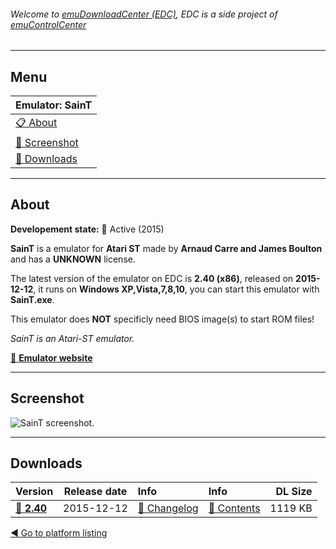 ###### Welcome to [emuDownloadCenter (EDC)](https://github.com/PhoenixInteractiveNL/emuDownloadCenter/wiki/), EDC is a side project of [emuControlCenter](https://github.com/PhoenixInteractiveNL/emuControlCenter/wiki/)
***
## Menu
| **Emulator: SainT** |
|:---------|
| [:clipboard: About](#about) |
| [:sunrise: Screenshot](#screenshot) |
| [:floppy_disk: Downloads](#downloads) |
***
## About
**Developement state:** :large_blue_circle: Active (2015)

**SainT** is a emulator for **Atari ST** made by **Arnaud Carre and James Boulton** and has a **UNKNOWN** license.

The latest version of the emulator on EDC is **2.40 (x86)**, released on **2015-12-12**, it runs on **Windows XP,Vista,7,8,10**, you can start this emulator with **SainT.exe**.

This emulator does **NOT** specificly need BIOS image(s) to start ROM files!

_SainT is an Atari-ST emulator._

[:link: **Emulator website**](http://leonard.oxg.free.fr/)
***
## Screenshot
![](https://raw.githubusercontent.com/PhoenixInteractiveNL/emuDownloadCenter/master/hooks/saint/screen.jpg "SainT screenshot.")
***
## Downloads
| Version  | Release date  | Info       | Info       | DL Size    |
|:---------|:-------------:|:-----------|:-----------|-----------:|
| [:floppy_disk: **2.40**](https://github.com/PhoenixInteractiveNL/edc-repo0005/raw/master/saint/2.40.7z) | 2015-12-12 | [:page_facing_up: Changelog](https://github.com/PhoenixInteractiveNL/edc-repo0005/blob/master/saint/2.40_changelog.txt) | [:mag_right: Contents](https://github.com/PhoenixInteractiveNL/edc-repo0005/blob/master/saint/2.40_contents.txt) | 1119 KB |

[:arrow_backward: Go to platform listing](https://github.com/PhoenixInteractiveNL/emuDownloadCenter/wiki/EDC-Platform-List)
